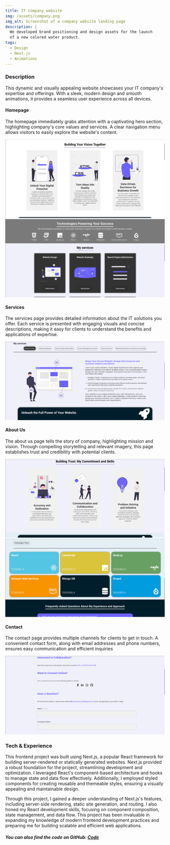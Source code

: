 ```yaml
---
title: IT company website
img: /assets/company.png
img_alt: Screenshot of a company website landing page
description: |
  We developed brand positioning and design assets for the launch
  of a new colored water product.
tags:
  - Design
  - Next.js
  - Animations
---
```


### Description

This dynamic and visually appealing website showcases your IT company's expertise and offerings. With a sleek, modern design and smooth animations, it provides a seamless user experience across all devices.

#### Homepage

The homepage immediately grabs attention with a captivating hero section, highlighting company's core values and services. A clear navigation menu allows visitors to easily explore the website's content.

![Image description](/public/assets/company-portfolio/hp1.png)
![Image description](/public/assets/company-portfolio/hp2.png)

#### Services

The services page provides detailed information about the IT solutions you offer. Each service is presented with engaging visuals and concise descriptions, making it easy for clients to understand the benefits and applications of expertise.

![Image description](/public/assets/company-portfolio/ser1.png)

#### About Us

The about us page tells the story of company, highlighting mission and vision. Through compelling storytelling and relevant imagery, this page establishes trust and credibility with potential clients.

![Image description](/public/assets/company-portfolio/ab1.png)
![Image description](/public/assets/company-portfolio/ab2.png)

#### Contact

The contact page provides multiple channels for clients to get in touch. A convenient contact form, along with email addresses and phone numbers, ensures easy communication and efficient inquiries

![Image description](/public/assets/company-portfolio/contact.png)

### Tech & Experience

This frontend project was built using Next.js, a popular React framework for building server-rendered or statically generated websites. Next.js provided a robust foundation for the project, streamlining development and optimization. I leveraged React's component-based architecture and hooks to manage state and data flow effectively. Additionally, I employed styled components for creating reusable and themeable styles, ensuring a visually appealing and maintainable design.

Through this project, I gained a deeper understanding of Next.js's features, including server-side rendering, static site generation, and routing. I also honed my React development skills, focusing on component composition, state management, and data flow. This project has been invaluable in expanding my knowledge of modern frontend development practices and preparing me for building scalable and efficient web applications.

##### You can also find the code on GitHub: <u>[Code](https://github.com/MilanJulinac42/professional-portfolio)</u>
